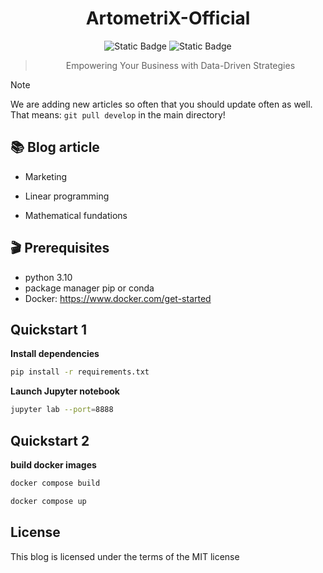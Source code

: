 <div align="center">

# ArtometriX-Official

![Static Badge](https://img.shields.io/badge/python-3.9+-blue)
![Static Badge](https://img.shields.io/badge/code_style-black-black)
> Empowering Your Business with Data-Driven Strategies
</div>



> [!NOTE]
> We are adding new articles so often that you should update often as well. That means: `git pull develop` in the main directory!


## 📚 Blog article

- Marketing 

- Linear programming

- Mathematical fundations

## 🎬 Prerequisites

- python 3.10
- package manager pip or conda
- Docker: https://www.docker.com/get-started

## Quickstart 1

**Install dependencies**

```sh
pip install -r requirements.txt
```

**Launch Jupyter notebook**

```sh
jupyter lab --port=8888
```

## Quickstart 2

**build docker images**

```sh
docker compose build
```

```sh
docker compose up 
```


## License

This blog is licensed under the terms of the MIT license
